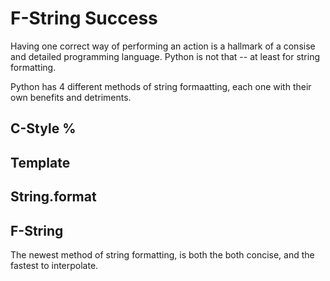 # F-String Success

Having one correct way of performing an action is a hallmark of a consise and detailed programming language. Python is not that -- at least for string formatting.

Python has 4 different methods of string formaatting, each one with their own benefits and detriments.

<INSERT SUMMARY OF PYTHON STRING FORMATTING METHODS>

## C-Style %

## Template

## String.format

## F-String

The newest method of string formatting, is both the both concise, and the fastest to interpolate.
